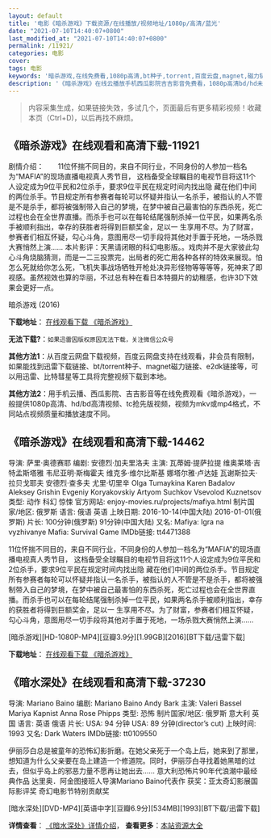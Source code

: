 ```yaml
---
layout: default
title: '电影《暗杀游戏》下载资源/在线播放/视频地址/1080p/高清/蓝光'
date: "2021-07-10T14:40:07+0800"
last_modified_at: "2021-07-10T14:40:07+0800"
permalink: /11921/
categories: 电影
cover:
tags: 电影
keywords: '暗杀游戏,在线免费看,1080p高清,bt种子,torrent,百度云盘,magnet,磁力链,迅雷下载资源'
description: '《暗杀游戏》在线云播放手机西瓜影院吉吉影音免费看，1080p高清bd/hd未删减完整版和tc抢先枪版，mkv/mp4格式，附带bt/torrent种子、magnet/磁力链、百度云盘、网盘资源迅雷下载链接'
---
```


>内容采集生成，如果链接失效，多试几个，页面最后有更多精彩视频！收藏本页（Ctrl+D)，以后再找不麻烦。


## 《暗杀游戏》在线观看和高清下载-11921

剧情介绍：　　11位怀揣不同目的，来自不同行业，不同身份的人参加一档名为“MAFIA”的现场直播电视真人秀节目， 这档备受全球瞩目的电视节目将这11个人设定成为9位平民和2位杀手，要求9位平民在规定时间内找出隐 藏在他们中间的两位杀手。节目规定所有参赛者每轮可以怀疑并指认一名杀手，被指认的人不管是不是杀手，都将被强制带入自己的梦境，在梦中被自己最害怕的东西杀死，死亡过程也会在全世界直播。而杀手也可以在每轮结尾强制杀掉一位平民，如果两名杀手被顺利指出，幸存的获胜者将得到巨额奖金，足以一 生享用不尽。为了财富，参赛者们相互怀疑，勾心斗角，意图用尽一切手段将其他对手置于死地，一场杀戮大赛悄然上演……  本片影评：天黑请闭眼的科幻电影版。。戏肉并不是大家彼此勾心斗角烧脑猜测，而是一二三投票完，出局者的死亡用各种各样的特效来展现。怕怎么死就给你怎么死，飞机失事战场牺牲开枪处决异形怪物等等等等，死神来了即视感。虽然视效也算的华丽，不过总有种在看日本特摄片的幼稚感，也许3D下效果会更好一点。


暗杀游戏 (2016)

**下载地址**： [在线观看下载 《暗杀游戏》](https://www.btbtdy.me/btdy/dy4461.html) 


**无法下载?**：`如果迅雷因版权原因无法下载，关注微信公众号 `

**其他方法1**：从百度云网盘下载视频，百度云网盘支持在线观看，非会员有限制，如果能找到迅雷下载链接、bt/torrent种子、magnet磁力链接、e2dk链接等，可以用迅雷、比特彗星等工具将完整视频下载到本地。

**其他方法2**：用手机云播、西瓜影院、吉吉影音等在线免费观看《暗杀游戏》，一般提供1080p高清、hd/bd高清视频、tc抢先版视频，视频为mkv或mp4格式，不同站点视频质量和播放速度不同。


## 《暗杀游戏》在线观看和高清下载-14462

导演: 萨里·奥德赛耶 编剧: 安德烈·加夫里洛夫 主演: 瓦蒂姆·提萨拉提 维奥莱塔·吉特孟斯塔雅 韦尼亚明·斯梅霍夫 维克多·维尔比斯基 娜塔尔雅·卢达娃 瓦谢斯拉夫·拉贝戈耶夫 安德烈·查多夫 尤里·切里辛 Olga Tumaykina Karen Badalov Aleksey Grishin Evgeniy Koryakovskiy Artyom Suchkov Vsevolod Kuznetsov 类型: 动作 科幻 惊悚 官方网站: enjoy-movies.ru/projects/mafiya.html 制片国家/地区: 俄罗斯 语言: 俄语 英语 上映日期: 2016-10-14(中国大陆) 2016-01-01(俄罗斯) 片长: 100分钟(俄罗斯) 91分钟(中国大陆) 又名: Mafiya: Igra na vyzhivanye Mafia: Survival Game IMDb链接: tt4471388

11位怀揣不同目的，来自不同行业，不同身份的人参加一档名为“MAFIA”的现场直播电视真人秀节目， 这档备受全球瞩目的电视节目将这11个人设定成为9位平民和2位杀手，要求9位平民在规定时间内找出隐 藏在他们中间的两位杀手。节目规定所有参赛者每轮可以怀疑并指认一名杀手，被指认的人不管是不是杀手，都将被强制带入自己的梦境，在梦中被自己最害怕的东西杀死，死亡过程也会在全世界直播。而杀手也可以在每轮结尾强制杀掉一位平民，如果两名杀手被顺利指出，幸存的获胜者将得到巨额奖金，足以一 生享用不尽。为了财富，参赛者们相互怀疑，勾心斗角，意图用尽一切手段将其他对手置于死地，一场杀戮大赛悄然上演……


[暗杀游戏][HD-1080P-MP4][豆瓣3.9分][1.99GB][2016][BT下载/迅雷下载]

**下载地址**： [在线观看下载 《暗杀游戏》](https://www.btdx8.com/torrent/mafiya_2016.html) 


## 《暗水深处》在线观看和高清下载-37230

导演: Mariano Baino 编剧: Mariano Baino Andy Bark 主演: Valeri Bassel Mariya Kapnist Anna Rose Phipps 类型: 恐怖 制片国家/地区: 俄罗斯 意大利 英国 语言: 英语 俄语 片长: USA: 94 分钟 USA: 89 分钟(director’s cut) 上映时间: 1993 又名: Dark Waters IMDb链接: tt0109550

伊丽莎白总是被童年的恐怖幻影折磨。在她父亲死于一个岛上后，她来到了那里，想知道为什么父亲要在岛上建造一个修道院。同时，伊丽莎白寻找着她黑暗的过去，但似乎岛上的邪恶力量不愿再让她出去…… 意大利恐怖片90年代浪潮中最经典作品 达里奥．阿金图接班人导演Mariano Baino代表作 获奖：亚太奇幻影展国际影评奖 奇幻电影节特别贡献奖


[暗水深处][DVD-MP4][英语中字][豆瓣6.9分][534MB][1993][BT下载/迅雷下载]

**详情查看**： [《暗水深处》详情介绍](/movie/37230/)， **查看更多**：[本站资源大全](/movie/t/all/)

